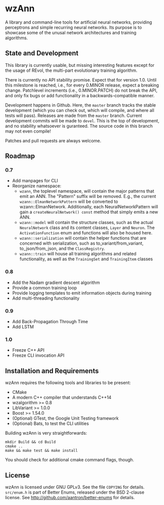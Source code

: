 # wzAnn

A library and command-line tools for artificial neural networks, providing
perceptrons and simple recurring neural networks. Its purpose is to showcase
some of the unusal network architectures and training algorithms.

## State and Development

This library is currently usable, but missing interesting features except for
the usage of REvol, the multi-part evolutionary training algorithm.

There is currently no API stability promise. Expect that for version 1.0.
Until this milestone is reached, i.e., for every 0.MINOR release, expect a
breaking change. Patchlevel increments (i.e., 0.MINOR.PATCH) do not break the
API, and only fix bugs or add functionality in a backwards-compatible manner.

Development happens in Github. Here, the `master` branch tracks the stable
development (which you can check out, which will compile, and where all tests
will pass). Releases are made from the `master` branch. Current development
commits will be made to `devel`.  This is the top of development, and no
stability whatsoever is guranteed. The source code in this branch may not even
compile!

Patches and pull requests are always welcome.

## Roadmap

### 0.7

  * Add manpages for CLI
  * Reorganize namespace:
      * `wzann`, the toplevel namespace, will contain the major patterns that
        emit an ANN. The "Pattern" suffix will be removed. E.g.,
        the current `wzann::ElmanNetworkPattern` will be converted to
        wzann::ElmanNetwork. Additionally, each NeuralNetworkPattern will gain
        a `createNeuralNetwork() const` method that simply emits a new ANN.
      * `wzann::model` will contain the structure classes, such as the actual
        `NeuralNetwork` class and its content classes, `Layer` and `Neuron`.
        The `ActivationFunction` enum and functions will also be housed here.
      * `wzann::serialization` will contain the helper functions that are
        concerned with serialization, such as to_variant/from_variant,
        to_json/from_json, and the `ClassRegistry`.
      * `wzann::train` will house all training algorithms and related
        functionality, as well as the `TrainingSet` and `TrainingItem` classes

### 0.8

  * Add the Nadam gradient descent algorithm
  * Provide a common training loop
  * Provide logging templates to emit information objects during training
  * Add multi-threading functionality

### 0.9

  * Add Back-Propagation Through Time
  * Add LSTM

### 1.0

  * Freeze C++ API
  * Freeze CLI invocation API

## Installation and Requirements

wzAnn requires the following tools and libraries to be present:

  * CMake
  * A modern C++ compiler that understands C++14
  * wzalgorithm >= 0.8
  * LibVariant >= 1.0.0
  * Boost >= 1.54.0
  * (Optional) GTest, the Google Unit Testing framework
  * (Optional) Bats, to test the CLI utilities

Building wzAnn is very straightforwards:

    mkdir Build && cd Build
    cmake ..
    make && make test && make install

You should check for additional cmake command flags, though.

## License

wzAnn is licensed under GNU GPLv3. See the file `COPYING` for details.
`src/enum.h` is part of Better Enums, released under the BSD 2-clause license.
See <http://github.com/aantron/better-enums> for details.
